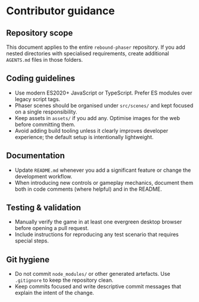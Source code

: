 # Contributor guidance

## Repository scope
This document applies to the entire `rebound-phaser` repository. If you add nested directories with specialised requirements, create additional `AGENTS.md` files in those folders.

## Coding guidelines
- Use modern ES2020+ JavaScript or TypeScript. Prefer ES modules over legacy script tags.
- Phaser scenes should be organised under `src/scenes/` and kept focused on a single responsibility.
- Keep assets in `assets/` if you add any. Optimise images for the web before committing them.
- Avoid adding build tooling unless it clearly improves developer experience; the default setup is intentionally lightweight.

## Documentation
- Update `README.md` whenever you add a significant feature or change the development workflow.
- When introducing new controls or gameplay mechanics, document them both in code comments (where helpful) and in the README.

## Testing & validation
- Manually verify the game in at least one evergreen desktop browser before opening a pull request.
- Include instructions for reproducing any test scenario that requires special steps.

## Git hygiene
- Do not commit `node_modules/` or other generated artefacts. Use `.gitignore` to keep the repository clean.
- Keep commits focused and write descriptive commit messages that explain the intent of the change.
